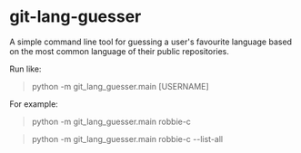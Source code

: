 # git-lang-guesser

A simple command line tool for guessing a user's favourite language based on the most common language of their public repositories.

Run like:
> python -m git_lang_guesser.main [USERNAME]

For example:
> python -m git_lang_guesser.main robbie-c

> python -m git_lang_guesser.main robbie-c --list-all
